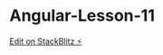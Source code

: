 # Angular-Lesson-11

[Edit on StackBlitz ⚡️](https://stackblitz.com/edit/stackblitz-starters-vtjccp)
